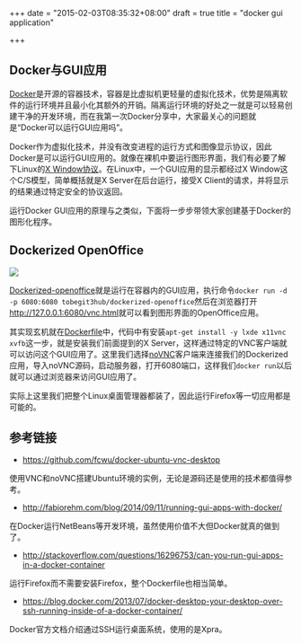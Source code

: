 +++
date = "2015-02-03T08:35:32+08:00"
draft = true
title = "docker gui application"

+++



## Docker与GUI应用

[Docker](https://github.com/docker/docker)是开源的容器技术，容器是比虚拟机更轻量的虚拟化技术，优势是隔离软件的运行环境并且最小化其额外的开销。隔离运行环境的好处之一就是可以轻易创建干净的开发环境，而在我第一次Docker分享中，大家最关心的问题就是“Docker可以运行GUI应用吗”。

Docker作为虚拟化技术，并没有改变进程的运行方式和图像显示协议，因此Docker是可以运行GUI应用的。就像在裸机中要运行图形界面，我们有必要了解下Linux的[X Window协议](http://zh.wikipedia.org/wiki/X_Window%E7%B3%BB%E7%B5%B1%E7%9A%84%E5%8D%94%E8%AD%B0%E5%92%8C%E6%9E%B6%E6%A7%8B)。在Linux中，一个GUI应用的显示都经过X Window这个C/S模型，简单概括就是X Server在后台运行，接受X Client的请求，并将显示的结果通过特定安全的协议返回。

运行Docker GUI应用的原理与之类似，下面将一步步带领大家创建基于Docker的图形化程序。

## Dockerized OpenOffice

![](/images/openoffice_and_docker.png)

[Dockerized-openoffice](https://github.com/tobegit3hub/dockerized-openoffice)就是运行在容器内的GUI应用，执行命令`docker run -d -p 6080:6080 tobegit3hub/dockerized-openoffice`然后在浏览器打开<http://127.0.0.1:6080/vnc.html>就可以看到图形界面的OpenOffice应用。

其实现玄机就在[Dockerfile](https://github.com/tobegit3hub/dockerized-openoffice/blob/master/Dockerfile)中，代码中有安装`apt-get install -y lxde x11vnc xvfb`这一步，就是安装我们前面提到的X Server，这样通过特定的VNC客户端就可以访问这个GUI应用了。这里我们选择[noVNC](https://github.com/kanaka/noVNC)客户端来连接我们的Dockerized应用，导入noVNC源码，启动服务器，打开6080端口，这样我们`docker run`以后就可以通过浏览器来访问GUI应用了。

实际上这里我们把整个Linux桌面管理器都装了，因此运行Firefox等一切应用都是可能的。

## 参考链接

* <https://github.com/fcwu/docker-ubuntu-vnc-desktop>

使用VNC和noVNC搭建Ubuntu环境的实例，无论是源码还是使用的技术都值得参考。

* <http://fabiorehm.com/blog/2014/09/11/running-gui-apps-with-docker/>

在Docker运行NetBeans等开发环境，虽然使用价值不大但Docker就真的做到了。

* <http://stackoverflow.com/questions/16296753/can-you-run-gui-apps-in-a-docker-container>

运行Firefox而不需要安装Firefox，整个Dockerfile也相当简单。

* <https://blog.docker.com/2013/07/docker-desktop-your-desktop-over-ssh-running-inside-of-a-docker-container/>

Docker官方文档介绍通过SSH运行桌面系统，使用的是Xpra。